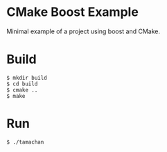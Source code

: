 CMake Boost Example
======================

Minimal example of a project using boost and CMake.

Build
======================

    $ mkdir build
    $ cd build
    $ cmake ..
    $ make

Run
======================
    $ ./tamachan

